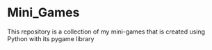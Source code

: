 # Mini_Games
This repository is a collection of my mini-games that is created using Python with its pygame library
